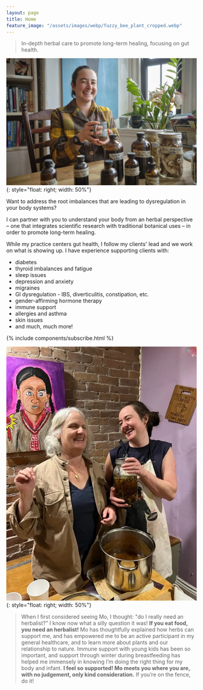 ```yaml
---
layout: page
title: Home
feature_image: "/assets/images/webp/fuzzy_bee_plant_cropped.webp"
---
```


> In-depth herbal care to promote long-term healing, focusing on gut health.

![](/assets/images/webp/mo_has_a_mug.webp){: style="float: right; width: 50%"}

Want to address the root imbalances that are leading to dysregulation in your body systems?

I can partner with you to understand your body from an herbal perspective – one that integrates scientific research with traditional botanical uses – in order to promote long-term healing.

While my practice centers gut health, I follow my clients' lead and we work on what is showing up. I have experience supporting clients with:

- diabetes
- thyroid imbalances and fatigue
- sleep issues
- depression and anxiety
- migraines
- GI dysregulation - IBS, diverticulitis, constipation, etc.
- gender-affirming hormone therapy
- immune support
- allergies and asthma
- skin issues
- and much, much more!

{% include components/subscribe.html %}

![](/assets/images/webp/mo_and_friend_laugh.webp){: style="float: right; width: 50%"}

> When I first considered seeing Mo, I thought: "do I really need an
herbalist?” I know now what a silly question it was! **If you eat food, you
need an herbalist!** Mo has thoughtfully explained how herbs can support me,
and has empowered me to be an active participant in my general healthcare, and
to learn more about plants and our relationship to nature. Immune support with
young kids has been so important, and support through winter during
breastfeeding has helped me immensely in knowing I’m doing the right thing for
my body and infant. **I feel so supported! Mo meets you where you are, with no
judgement, only kind consideration.** If you’re on the fence, do it!
